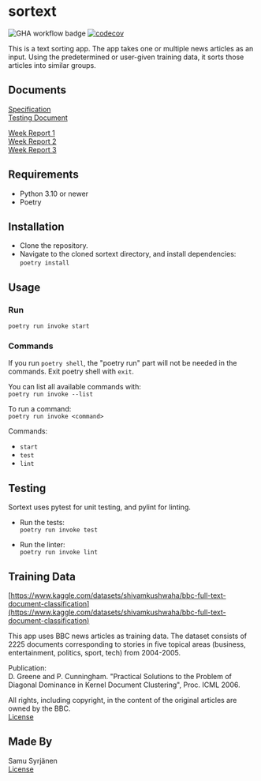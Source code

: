 # sortext

![GHA workflow badge](https://github.com/samusyrjanen/sortext/workflows/CI/badge.svg) [![codecov](https://codecov.io/gh/samusyrjanen/sortext/branch/main/graph/badge.svg?token=TMTGIKOD27)](https://codecov.io/gh/samusyrjanen/sortext)

This is a text sorting app. The app takes one or multiple news articles as an input. Using the predetermined or user-given training data, it sorts those articles into similar groups.

## Documents

[Specification](docs/specification.md)  
[Testing Document](docs/testing_document.md)  

[Week Report 1](docs/week_report_1.md)  
[Week Report 2](docs/week_report_2.md)  
[Week Report 3](docs/week_report_3.md)  

## Requirements

- Python 3.10 or newer
- Poetry

## Installation

- Clone the repository.
- Navigate to the cloned sortext directory, and install dependencies:  
`poetry install`

## Usage

### Run  
`poetry run invoke start`  

### Commands

If you run `poetry shell`, the "poetry run" part will not be needed in the commands. Exit poetry shell with `exit`.

You can list all available commands with:  
`poetry run invoke --list`  

To run a command:  
`poetry run invoke <command>`  

Commands:
- `start`
- `test`
- `lint`

## Testing

Sortext uses pytest for unit testing, and pylint for linting.  
- Run the tests:  
`poetry run invoke test`  

- Run the linter:  
`poetry run invoke lint`

## Training Data

[https://www.kaggle.com/datasets/shivamkushwaha/bbc-full-text-document-classification](https://www.kaggle.com/datasets/shivamkushwaha/bbc-full-text-document-classification)

This app uses BBC news articles as training data. The dataset consists of 2225 documents corresponding to stories in five topical areas (business, entertainment, politics, sport, tech) from 2004-2005.  

Publication:  
D. Greene and P. Cunningham. "Practical Solutions to the Problem of Diagonal Dominance in Kernel Document Clustering", Proc. ICML 2006.  

All rights, including copyright, in the content of the original articles are owned by the BBC.  
[License](https://opendatacommons.org/licenses/dbcl/1-0/)

## Made By

Samu Syrjänen  
[License](LICENSE)
